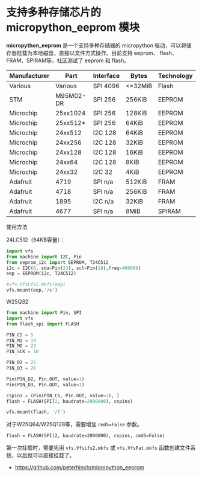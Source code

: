 # 支持多种存储芯片的 micropython_eeprom 模块

**micropython_eeprom** 是一个支持多种存储器的 micropython 驱动，可以将储存器挂载为本地磁盘，直接以文件方式操作。目前支持 eeprom、 flash、FRAM、SPIRAM等，社区测试了 eeprom 和 flash。

| Manufacturer | Part | Interface | Bytes | Technology |
| --- | --- | --- | --- | --- |
| Various | Various | SPI 4096 | <=32MiB | Flash |
| STM | M95M02-DR | SPI 256 | 256KiB | EEPROM |
| Microchip | 25xx1024 | SPI 256 | 128KiB | EEPROM |
| Microchip | 25xx512* | SPI 256 | 64KiB | EEPROM |
| Microchip | 24xx512 | I2C 128 | 64KiB | EEPROM |
| Microchip | 24xx256 | I2C 128 | 32KiB | EEPROM |
| Microchip | 24xx128 | I2C 128 | 16KiB | EEPROM |
| Microchip | 24xx64 | I2C 128 | 8KiB | EEPROM |
| Microchip | 24xx32 | I2C 32 | 4KiB | EEPROM |
| Adafruit | 4719 | SPI n/a | 512KiB | FRAM |
| Adafruit | 4718 | SPI n/a | 256KiB | FRAM |
| Adafruit | 1895 | I2C n/a | 32KiB | FRAM |
| Adafruit | 4677 | SPI n/a | 8MiB | SPIRAM |

使用方法

24LC512（64KB容量）：

```py
import vfs
from machine import I2C, Pin
from eeprom_i2c import EEPROM, T24C512
i2c = I2C(0, sda=Pin(23), scl=Pin(18),freq=400000)
eep = EEPROM(i2c, T24C512)

#vfs.VfsLfs2.mkfs(eep)
vfs.mount(eep,'/e')
```

W25Q32
```py
from machine import Pin, SPI
import vfs
from flash_spi import FLASH

PIN_CS = 5
PIN_MI = 19
PIN_MO = 23
PIN_SCK = 18

PIN_D2 = 25
PIN_D3 = 26

Pin(PIN_D2, Pin.OUT, value=1)
Pin(PIN_D3, Pin.OUT, value=1)

cspins = (Pin(PIN_CS, Pin.OUT, value=1), )
flash = FLASH(SPI(2, baudrate=2000000), cspins)

vfs.mount(flash, '/f')
```

对于W25Q64/W25Q128等，需要增加 `cmd5=False` 参数。

`flash = FLASH(SPI(2, baudrate=2000000), cspins, cmd5=False)`

第一次挂载时，需要先用 `vfs.VfsLfs2.mkfs` 或 `vfs.VfsFat.mkfs` 函数创建文件系统，以后就可以直接挂载了。

- https://github.com/peterhinch/micropython_eeprom
